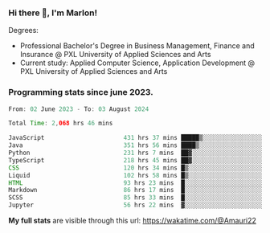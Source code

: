 
### Hi there 👋, I'm Marlon!

Degrees: 
- Professional Bachelor's Degree in Business Management, Finance and Insurance @ PXL University of Applied Sciences and Arts
- Current study: Applied Computer Science, Application Development @ PXL University of Applied Sciences and Arts

### Programming stats since june 2023.
<!--START_SECTION:waka-->

```java
From: 02 June 2023 - To: 03 August 2024

Total Time: 2,068 hrs 46 mins

JavaScript                      431 hrs 37 mins █████▒░░░░░░░░░░░░░░░░░░░   20.71 %
Java                            351 hrs 56 mins ████▒░░░░░░░░░░░░░░░░░░░░   16.88 %
Python                          231 hrs 7 mins  ██▓░░░░░░░░░░░░░░░░░░░░░░   11.09 %
TypeScript                      218 hrs 45 mins ██▓░░░░░░░░░░░░░░░░░░░░░░   10.50 %
CSS                             120 hrs 34 mins █▒░░░░░░░░░░░░░░░░░░░░░░░   05.78 %
Liquid                          102 hrs 58 mins █▒░░░░░░░░░░░░░░░░░░░░░░░   04.94 %
HTML                            93 hrs 23 mins  █░░░░░░░░░░░░░░░░░░░░░░░░   04.48 %
Markdown                        86 hrs 17 mins  █░░░░░░░░░░░░░░░░░░░░░░░░   04.14 %
SCSS                            85 hrs 33 mins  █░░░░░░░░░░░░░░░░░░░░░░░░   04.10 %
Jupyter                         56 hrs 22 mins  ▓░░░░░░░░░░░░░░░░░░░░░░░░   02.70 %
```

<!--END_SECTION:waka-->
**My full stats** are visible through this url: https://wakatime.com/@Amauri22
